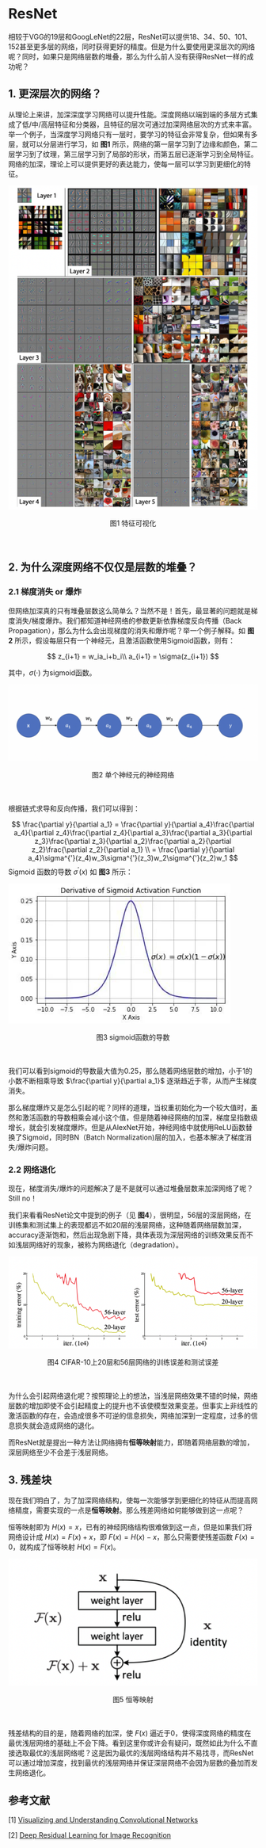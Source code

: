 # ResNet

相较于VGG的19层和GoogLeNet的22层，ResNet可以提供18、34、50、101、152甚至更多层的网络，同时获得更好的精度。但是为什么要使用更深层次的网络呢？同时，如果只是网络层数的堆叠，那么为什么前人没有获得ResNet一样的成功呢？

## 1. 更深层次的网络？

从理论上来讲，加深深度学习网络可以提升性能。深度网络以端到端的多层方式集成了低/中/高层特征和分类器，且特征的层次可通过加深网络层次的方式来丰富。举一个例子，当深度学习网络只有一层时，要学习的特征会非常复杂，但如果有多层，就可以分层进行学习，如 **图1** 所示，网络的第一层学习到了边缘和颜色，第二层学习到了纹理，第三层学习到了局部的形状，而第五层已逐渐学习到全局特征。网络的加深，理论上可以提供更好的表达能力，使每一层可以学习到更细化的特征。

![feature_map_visualization](../../../images/computer_vision/classification/feature_map_visualization.png)

<center>图1 特征可视化</center><br></br>


## 2. 为什么深度网络不仅仅是层数的堆叠？

### 2.1 梯度消失 or 爆炸

但网络加深真的只有堆叠层数这么简单么？当然不是！首先，最显著的问题就是梯度消失/梯度爆炸。我们都知道神经网络的参数更新依靠梯度反向传播（Back Propagation），那么为什么会出现梯度的消失和爆炸呢？举一个例子解释。如 **图2** 所示，假设每层只有一个神经元，且激活函数使用Sigmoid函数，则有：


$$
z_{i+1} = w_ia_i+b_i\\
a_{i+1} = \sigma(z_{i+1})
$$


其中，$\sigma(\cdot)$ 为sigmoid函数。

![single_neuronal_network](../../../images/computer_vision/classification/single_neuronal_network.png)

<center>图2 单个神经元的神经网络</center><br></br>


根据链式求导和反向传播，我们可以得到：


$$
\frac{\partial y}{\partial a_1} = \frac{\partial y}{\partial a_4}\frac{\partial a_4}{\partial z_4}\frac{\partial z_4}{\partial a_3}\frac{\partial a_3}{\partial z_3}\frac{\partial z_3}{\partial a_2}\frac{\partial a_2}{\partial z_2}\frac{\partial z_2}{\partial a_1} \\
= \frac{\partial y}{\partial a_4}\sigma^{'}(z_4)w_3\sigma^{'}(z_3)w_2\sigma^{'}(z_2)w_1
$$
Sigmoid 函数的导数 $\sigma^{'}(x)$ 如 **图3** 所示：

![sigmoid_derivation](../../../images/computer_vision/classification/sigmoid_derivation.png)

<center>图3 sigmoid函数的导数</center><br></br>


我们可以看到sigmoid的导数最大值为0.25，那么随着网络层数的增加，小于1的小数不断相乘导致 $\frac{\partial y}{\partial a_1}$ 逐渐趋近于零，从而产生梯度消失。

那么梯度爆炸又是怎么引起的呢？同样的道理，当权重初始化为一个较大值时，虽然和激活函数的导数相乘会减小这个值，但是随着神经网络的加深，梯度呈指数级增长，就会引发梯度爆炸。但是从AlexNet开始，神经网络中就使用ReLU函数替换了Sigmoid，同时BN（Batch Normalization)层的加入，也基本解决了梯度消失/爆炸问题。

### 2.2 网络退化

现在，梯度消失/爆炸的问题解决了是不是就可以通过堆叠层数来加深网络了呢？Still no！

我们来看看ResNet论文中提到的例子（见 **图4**），很明显，56层的深层网络，在训练集和测试集上的表现都远不如20层的浅层网络，这种随着网络层数加深，accuracy逐渐饱和，然后出现急剧下降，具体表现为深层网络的训练效果反而不如浅层网络好的现象，被称为网络退化（degradation）。

![error_in_CIFAR10](../../../images/computer_vision/classification/error_in_CIFAR10.png)

<center>图4 CIFAR-10上20层和56层网络的训练误差和测试误差</center><br></br>

为什么会引起网络退化呢？按照理论上的想法，当浅层网络效果不错的时候，网络层数的增加即使不会引起精度上的提升也不该使模型效果变差。但事实上非线性的激活函数的存在，会造成很多不可逆的信息损失，网络加深到一定程度，过多的信息损失就会造成网络的退化。

而ResNet就是提出一种方法让网络拥有**恒等映射**能力，即随着网络层数的增加，深层网络至少不会差于浅层网络。

## 3. 残差块

现在我们明白了，为了加深网络结构，使每一次能够学到更细化的特征从而提高网络精度，需要实现的一点是**恒等映射**。那么残差网络如何能够做到这一点呢？

恒等映射即为 $H(x) = x$，已有的神经网络结构很难做到这一点，但是如果我们将网络设计成 $H(x) = F(x) + x$，即 $F(x) = H(x) - x$，那么只需要使残差函数 $F(x) = 0$，就构成了恒等映射 $H(x) = F(x)$。

![residual_block](../../../images/computer_vision/classification/residual_block.png)

<center>图5 恒等映射</center><br></br>


残差结构的目的是，随着网络的加深，使 $F(x)$ 逼近于0，使得深度网络的精度在最优浅层网络的基础上不会下降。看到这里你或许会有疑问，既然如此为什么不直接选取最优的浅层网络呢？这是因为最优的浅层网络结构并不易找寻，而ResNet可以通过增加深度，找到最优的浅层网络并保证深层网络不会因为层数的叠加而发生网络退化。

## 参考文献

[1] [Visualizing and Understanding Convolutional Networks](https://arxiv.org/pdf/1311.2901.pdf)

[2] [Deep Residual Learning for Image Recognition](https://arxiv.org/pdf/1512.03385.pdf)

